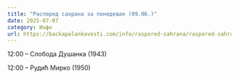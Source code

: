 ```yaml
---
title: "Распоред сахрана за понедељак (09.06.)"
date: 2025-07-07
category: Инфо
url: https://backapalankavesti.com/info/raspored-sahrana/raspored-sahrana-za-ponedeljak-09-06/
---
```


12:00 – Слобода Душанка (1943)

12:00 – Рудић Мирко (1950)
